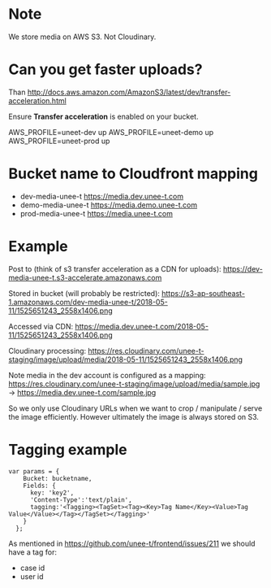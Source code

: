 # Note

We store media on AWS S3. Not Cloudinary.

# Can you get faster uploads?

Than <http://docs.aws.amazon.com/AmazonS3/latest/dev/transfer-acceleration.html>

Ensure **Transfer acceleration** is enabled on your bucket.

AWS_PROFILE=uneet-dev up
AWS_PROFILE=uneet-demo up
AWS_PROFILE=uneet-prod up

# Bucket name to Cloudfront mapping

* dev-media-unee-t https://media.dev.unee-t.com
* demo-media-unee-t https://media.demo.unee-t.com
* prod-media-unee-t https://media.unee-t.com

# Example

Post to (think of s3 transfer acceleration as a CDN for uploads):
https://dev-media-unee-t.s3-accelerate.amazonaws.com

Stored in bucket (will probably be restricted):
https://s3-ap-southeast-1.amazonaws.com/dev-media-unee-t/2018-05-11/1525651243_2558x1406.png

Accessed via CDN:
https://media.dev.unee-t.com/2018-05-11/1525651243_2558x1406.png

Cloudinary processing:
https://res.cloudinary.com/unee-t-staging/image/upload/media/2018-05-11/1525651243_2558x1406.png

Note media in the dev account is configured as a mapping: https://res.cloudinary.com/unee-t-staging/image/upload/media/sample.jpg → https://media.dev.unee-t.com/sample.jpg

So we only use Cloudinary URLs when we want to crop / manipulate / serve the
image efficiently. However ultimately the image is always stored on S3.

# Tagging example

	var params = {
		Bucket: bucketname,
		Fields: {
		  key: 'key2',
		  'Content-Type':'text/plain',
		  tagging:'<Tagging><TagSet><Tag><Key>Tag Name</Key><Value>Tag Value</Value></Tag></TagSet></Tagging>'
		}
	  };

As mentioned in https://github.com/unee-t/frontend/issues/211 we should have a tag for:

* case id
* user id
